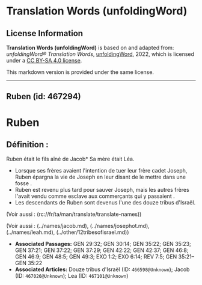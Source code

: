 # Translation Words (unfoldingWord)

## License Information

**Translation Words (unfoldingWord)** is based on and adapted from: _unfoldingWord® Translation Words_, [unfoldingWord](https://unfoldingword.org/utw), 2022, which is licensed under a [CC BY-SA 4.0 license](https://creativecommons.org/licenses/by-sa/4.0/legalcode.en).

This markdown version is provided under the same license.



--------------------------------

## Ruben (id: 467294)

Ruben
=====

Définition :
------------

Ruben était le fils aîné de Jacob\* Sa mère était Léa.

* Lorsque ses frères avaient l'intention de tuer leur frère cadet Joseph, Ruben épargna la vie de Joseph en leur disant de le mettre dans une fosse .
* Ruben est revenu plus tard pour sauver Joseph, mais les autres frères l'avait vendu comme esclave aux commerçants qui y passaient .
* Les descendants de Ruben sont devenus l'une des douze tribus d'Israël.

(Voir aussi : (rc://fr/ta/man/translate/translate\-names))

(Voir aussi : (../names/jacob.md), (../names/josephot.md), (../names/leah.md), (../other/12tribesofisrael.md))

* **Associated Passages:** GEN 29:32; GEN 30:14; GEN 35:22; GEN 35:23; GEN 37:21; GEN 37:22; GEN 37:29; GEN 42:22; GEN 42:37; GEN 46:8; GEN 46:9; GEN 48:5; GEN 49:3; EXO 1:2; EXO 6:14; REV 7:5; GEN 35:21–GEN 35:22
* **Associated Articles:** Douze tribus d'Israël (ID: `466598@Unknown`); Jacob (ID: `467026@Unknown`); Lea (ID: `467101@Unknown`)

